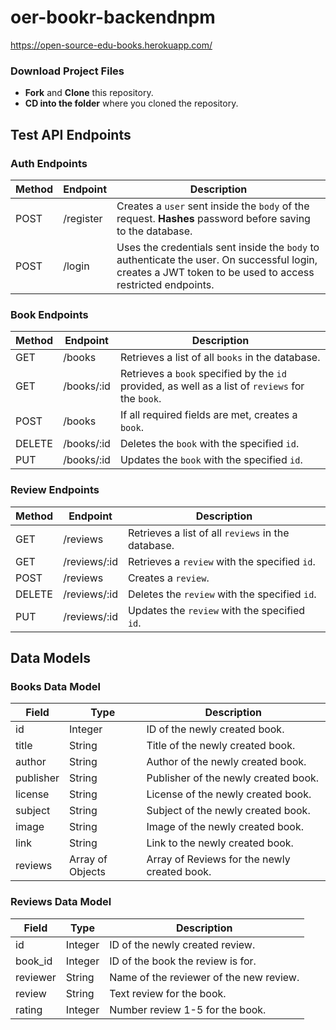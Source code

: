 # oer-bookr-backendnpm

https://open-source-edu-books.herokuapp.com/

### Download Project Files

- **Fork** and **Clone** this repository.
- **CD into the folder** where you cloned the repository.

## Test API Endpoints

### Auth Endpoints

| Method | Endpoint      | Description                                                                                                                                                                                                                                                                                         |
| ------ | ------------- | --------------------------------------------------------------------------------------------------------------------------------------------------------------------------------------------------------------------------------------------------------------------------------------------------- |
| POST   | /register | Creates a `user` sent inside the `body` of the request. **Hashes** password before saving to the database.                                                                                                                                           |
| POST   | /login    | Uses the credentials sent inside the `body` to authenticate the user. On successful login, creates a JWT token to be used to access restricted endpoints. |

### Book Endpoints

| Method | Endpoint      | Description                                                                                                                                                                                                                                                                                         |
| ------ | ------------- | --------------------------------------------------------------------------------------------------------------------------------------------------------------------------------------------------------------------------------------------------------------------------------------------------- |
| GET    | /books    | Retrieves a list of all `books` in the database.                   |
| GET    | /books/:id | Retrieves a `book` specified by the `id` provided, as well as a list of `reviews` for the `book`. |
| POST   | /books    | If all required fields are met, creates a `book`. |
| DELETE | /books/:id | Deletes the `book` with the specified `id`. |
| PUT    | /books/:id | Updates the `book` with the specified `id`.  |

### Review Endpoints

| Method | Endpoint      | Description                                                                                                                                                                                                                                                                                         |
| ------ | ------------- | --------------------------------------------------------------------------------------------------------------------------------------------------------------------------------------------------------------------------------------------------------------------------------------------------- |
| GET    | /reviews   | Retrieves a list of all `reviews` in the database. |
| GET    | /reviews/:id | Retrieves a `review` with the specified `id`. |
| POST   | /reviews   | Creates a `review`. |
| DELETE | /reviews/:id | Deletes the `review` with the specified `id`. |
| PUT    | /reviews/:id | Updates the `review` with the specified `id`. |

## Data Models

### Books Data Model

| Field |    Type   | Description                                                                                                                                                                                                                                                                                         |
| ------ | ------------- | --------------------------------------------------------------------------------------------------------------------------------------------------------------------------------------------------------------------------------------------------------------------------------------------------- |
| id     | Integer | ID of the newly created book. |
| title  | String  | Title of the newly created book. |
| author | String  | Author of the newly created book. |
| publisher | String | Publisher of the newly created book. |
| license | String | License of the newly created book. |
| subject | String | Subject of the newly created book. |
| image | String | Image of the newly created book. |
| link | String | Link to the newly created book. |
| reviews | Array of Objects | Array of Reviews for the newly created book. |

### Reviews Data Model

| Field |    Type   | Description                                                                                                                                                                                                                                                                                         |
| ------ | ------------- | --------------------------------------------------------------------------------------------------------------------------------------------------------------------------------------------------------------------------------------------------------------------------------------------------- |
| id    | Integer | ID of the newly created review. |
| book_id | Integer | ID of the book the review is for. |
| reviewer | String | Name of the reviewer of the new review. |
| review | String | Text review for the book. |
| rating | Integer | Number review 1-5 for the book. |
